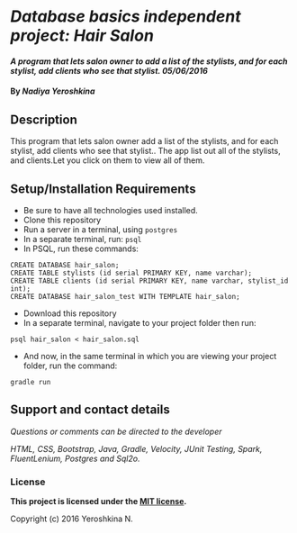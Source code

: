 # _Database basics independent project: Hair Salon_

#### _A program that lets salon owner to add a list of the stylists, and for each stylist, add clients who see that stylist.  05/06/2016_

#### By _**Nadiya Yeroshkina**_

## Description

This program that lets salon owner add a list of the stylists, and for each stylist, add clients who see that stylist.. The app list out all of the stylists, and clients.Let you click on them to view all of them.

## Setup/Installation Requirements

* Be sure to have all technologies used installed.
* Clone this repository
* Run a server in a terminal, using
`postgres`
* In a separate terminal, run:
`psql`
* In PSQL, run these commands:

```
CREATE DATABASE hair_salon;
CREATE TABLE stylists (id serial PRIMARY KEY, name varchar);
CREATE TABLE clients (id serial PRIMARY KEY, name varchar, stylist_id int);
CREATE DATABASE hair_salon_test WITH TEMPLATE hair_salon;
```

* Download this repository
* In a separate terminal, navigate to your project folder then run:

`psql hair_salon < hair_salon.sql`

* And now, in the same terminal in which you are viewing your project folder, run the command:

`gradle run`



## Support and contact details

_Questions or comments can be directed to the developer_

_HTML, CSS, Bootstrap, Java, Gradle, Velocity, JUnit Testing, Spark, FluentLenium,  Postgres and Sql2o._

### License

**This project is licensed under the [MIT license](https://opensource.org/licenses/MIT).**

Copyright (c) 2016 Yeroshkina N.
